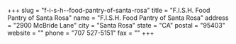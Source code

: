+++
slug = "f-i-s-h--food-pantry-of-santa-rosa"
title = "F.I.S.H. Food Pantry of Santa Rosa"
name = "F.I.S.H. Food Pantry of Santa Rosa"
address = "2900 McBride Lane"
city = "Santa Rosa"
state = "CA"
postal = "95403"
website = ""
phone = "707 527-5151"
fax = ""
+++
